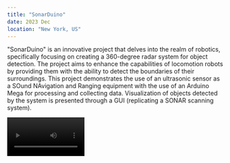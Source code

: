 ```yaml
---
title: "SonarDuino"
date: 2023 Dec
location: "New York, US"
---
```


  
"SonarDuino" is an innovative project that delves into the realm of robotics, specifically focusing
on creating a 360-degree radar system for object detection. The project aims to enhance the
capabilities of locomotion robots by providing them with the ability to detect the boundaries of
their surroundings. This project demonstrates the use of an ultrasonic sensor as a SOund
NAvigation and Ranging equipment with the use of an Arduino Mega for processing and
collecting data. Visualization of objects detected by the system is presented through a GUI
(replicating a SONAR scanning system).

<video src='/images/video_2024-01-16_16-35-23.mp4' width=180/>
  
SONAR, which stands for Sound Navigation and Ranging, is a technology that uses sound waves
to navigate, communicate, and detect objects underwater. It plays a crucial role in various
applications, including military, commercial shipping, fisheries, and oceanography. In robotics,
SONAR (Sound Navigation and Ranging) is a valuable technology used for object detection,
mapping, and navigation. Similar to its application in marine environments, SONAR in robotics
employs sound waves to sense the surrounding environment

---
Bill Of Materials:
---

<br/><img src='/images/bom.png'>

---
System design:
---
<br/><img src='/images/systemdesign.png'>

---
Operation:
---
1. Switching On:
The Arduino Mega is connected to a laptop which serves as a power source. The connection is
with a USB cable capable of transmitting power and data (This needs to be performed only
once).
2. Uploading code to Arduino:
Ensure the USB cable is connected and then open the Arduino IDE. Select the correct port and
then connect and upload the code to the Arduino Mega. The Arduino can then be disconnected
and instead be connected to another power supply appropriate for the system to run the 9V servo
motor and the Arduino.
3. Changing Scanning Speed:
The program immediately starts rotating the servo motor to scan its surroundings with the
ultrasonic sensor. To change the speed of the servo motor, one of the two buttons is used to
increase the speed while the other is used to decrease it. The maximum speed it can reach is
within a safe range of operation.
4. Graphical Representation:
Program for visualization has been coded in Java and linked with Arduino IDE using Processing
IDE. Green lines indicate absence of an obstacle while red lines indicate that an obstacle is
detected. An obstacle is detected within 40 cm from the ultrasonic sensor.
5. Emergency Stop:
This functionality is provided by a push button that stops rotation of the servo motor. The need to
use this switch can occur when the ultrasonic sensor is to be tangled, damaged, or if the program
is to be stopped.

<br/><img src='/images/arduino flowchart.png'>

<br/><img src='/images/sonar display.png'>

---
Result:
---

<br/><img src='/images/sonarduinoinaction.png'>

  



More information and the source code can be found in this [repo](https://github.com/shantanu-ghodgaonkar/NYU_Sonarduino).
